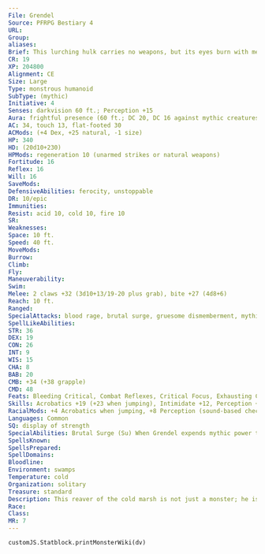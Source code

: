 ```yaml
---
File: Grendel
Source: PFRPG Bestiary 4
URL: 
Group: 
aliases: 
Brief: This lurching hulk carries no weapons, but its eyes burn with menace, and its long claws are caked with blood.
CR: 19
XP: 204800
Alignment: CE
Size: Large
Type: monstrous humanoid
SubType: (mythic)
Initiative: 4
Senses: darkvision 60 ft.; Perception +15
Aura: frightful presence (60 ft.; DC 20, DC 16 against mythic creatures)
AC: 34, touch 13, flat-footed 30
ACMods: (+4 Dex, +25 natural, -1 size)
HP: 340
HD: (20d10+230)
HPMods: regeneration 10 (unarmed strikes or natural weapons)
Fortitude: 16
Reflex: 16
Will: 16
SaveMods: 
DefensiveAbilities: ferocity, unstoppable
DR: 10/epic
Immunities: 
Resist: acid 10, cold 10, fire 10
SR: 
Weaknesses: 
Space: 10 ft.
Speed: 40 ft.
MoveMods: 
Burrow: 
Climb: 
Fly: 
Maneuverability: 
Swim: 
Melee: 2 claws +32 (3d10+13/19-20 plus grab), bite +27 (4d8+6)
Reach: 10 ft.
Ranged: 
SpecialAttacks: blood rage, brutal surge, gruesome dismemberment, mythic power (7/day, surge +1d10)
SpellLikeAbilities: 
STR: 36
DEX: 19
CON: 26
INT: 9
WIS: 15
CHA: 8
BAB: 20
CMB: +34 (+38 grapple)
CMD: 48
Feats: Bleeding Critical, Combat Reflexes, Critical Focus, Exhausting Critical, Great FortitudeM, Improved Critical (claw), Iron WillM, Power AttackM, Skill FocusM (Stealth), Tiring Critical
Skills: Acrobatics +19 (+23 when jumping), Intimidate +12, Perception +15 (+23 sound-based checks), Stealth +24, Swim +31
RacialMods: +4 Acrobatics when jumping, +8 Perception (sound-based checks)
Languages: Common
SQ: display of strength
SpecialAbilities: Brutal Surge (Su) When Grendel expends mythic power to add a surge die to an attack roll, he also adds a surge die to that attack's damage roll. This is not an action and does not require him to expend any additional uses of mythic power to use this ability.  Gruesome Dismemberment (Ex) When Grendel successfully holds a creature he has grappled, he may expend one use of mythic power to attempt to dismember that creature. He attempts a grapple check; if successful, his target takes double his normal claw damage and the attack pulls off one of the target's legs or arms. The target is sickened until it receives magical healing (or until it recovers to full hit points by natural means), and takes 2d6 points of bleed damage each round. A creature with only one an arm cannot perform actions requiring two arms or two hands. A bipedal creature with one leg missing cannot walk or run; it can crawl or hop, but is denied its Dexterity bonus against all opponents. A quadrupedal creature with one leg missing is reduced to half normal speed. At the GM's discretion, creatures with more than four legs affected by this attack may be able to move at normal speed.
SpellsKnown: 
SpellsPrepared: 
SpellDomains: 
Bloodline: 
Environment: swamps
Temperature: cold
Organization: solitary
Treasure: standard
Description: This reaver of the cold marsh is not just a monster; he is a force of nature. Where there is peace and prosperity in the world, Grendel strikes, eager to prove that tranquility is transitory and death is the only constant. Grendel stalks the edge of his fens looking for quiet settlements. Under cover of night, he strikes, murdering the strong in their beds and chasing the terrified with demonic glee. He then takes the prize of his carnage deep into his fen where his lust for blood is grotesquely sated.
Race: 
Class: 
MR: 7
---
```

```dataviewjs
customJS.Statblock.printMonsterWiki(dv)
```
